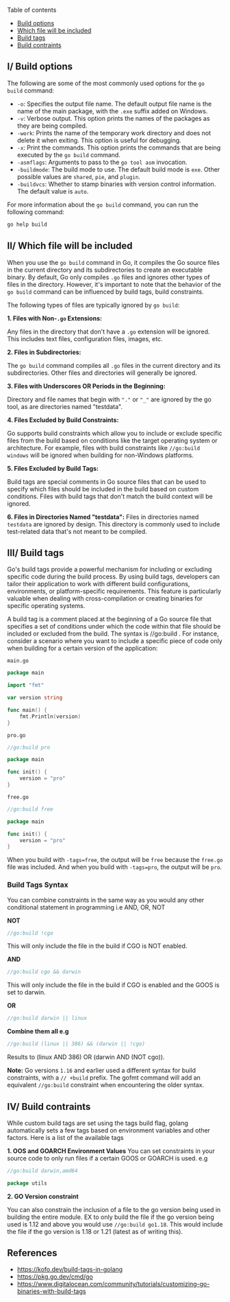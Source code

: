 Table of contents
- [Build options](#i-build-options)
- [Which file will be included](#ii-which-file-will-be-included)
- [Build tags](#iii-build-tags)
- [Build contraints](#iv-build-contraints)

## I/ Build options

The following are some of the most commonly used options for the `go build` command:

* `-o`: Specifies the output file name. The default output file name is the name of the main package, with the `.exe` suffix added on Windows.
* `-v`: Verbose output. This option prints the names of the packages as they are being compiled.
* `-work`: Prints the name of the temporary work directory and does not delete it when exiting. This option is useful for debugging.
* `-x`: Print the commands. This option prints the commands that are being executed by the `go build` command.
* `-asmflags`: Arguments to pass to the `go tool asm` invocation.
* `-buildmode`: The build mode to use. The default build mode is `exe`. Other possible values are `shared`, `pie`, and `plugin`.
* `-buildvcs`: Whether to stamp binaries with version control information. The default value is `auto`.

For more information about the `go build` command, you can run the following command:
```bash
go help build
```

## II/ Which file will be included
When you use the `go build` command in Go, it compiles the Go source files in the current directory and its subdirectories to create an executable binary. By default, Go only compiles `.go` files and ignores other types of files in the directory. However, it's important to note that the behavior of the `go build` command can be influenced by build tags, build constraints.

The following types of files are typically ignored by `go build`:

**1. Files with Non-`.go` Extensions:** 

Any files in the directory that don't have a `.go` extension will be ignored. This includes text files, configuration files, images, etc.

**2. Files in Subdirectories:** 

The `go build` command compiles all `.go` files in the current directory and its subdirectories. Other files and directories will generally be ignored.

**3. Files with Underscores OR Periods in the Beginning:** 

Directory and file names that begin with `"."` or `"_"` are ignored by the go tool, as are directories named "testdata".

**4. Files Excluded by Build Constraints:** 

Go supports build constraints which allow you to include or exclude specific files from the build based on conditions like the target operating system or architecture. For example, files with build constraints like `//go:build windows` will be ignored when building for non-Windows platforms.

**5. Files Excluded by Build Tags:** 

Build tags are special comments in Go source files that can be used to specify which files should be included in the build based on custom conditions. Files with build tags that don't match the build context will be ignored.

**6. Files in Directories Named "testdata":** Files in directories named `testdata` are ignored by design. This directory is commonly used to include test-related data that's not meant to be compiled.

## III/ Build tags
Go's build tags provide a powerful mechanism for including or excluding specific code during the build process. By using build tags, developers can tailor their application to work with different build configurations, environments, or platform-specific requirements. This feature is particularly valuable when dealing with cross-compilation or creating binaries for specific operating systems.

A build tag is a comment placed at the beginning of a Go source file that specifies a set of conditions under which the code within that file should be included or excluded from the build. The syntax is //go:build <tag>. For instance, consider a scenario where you want to include a specific piece of code only when building for a certain version of the application:

`main.go`

```go
package main

import "fmt"

var version string

func main() {
	fmt.Println(version)
}
```

`pro.go`
```go
//go:build pro

package main

func init() {
	version = "pro"
}
```

`free.go`
```go
//go:build free

package main

func init() {
	version = "pro"
}

```

When you build with `-tags=free`, the output will be `free` because the `free.go` file was included. And when you build with `-tags=pro`, the output will be `pro`.

### Build Tags Syntax

You can combine constraints in the same way as you would any other conditional statement in programming i.e AND, OR, NOT

**NOT**

```go
//go:build !cgo
```

This will only include the file in the build if CGO is NOT enabled.

**AND**

```go
//go:build cgo && darwin
```
This will only include the file in the build if CGO is enabled and the GOOS is set to darwin.

**OR**
```go
//go:build darwin || linux
```

**Combine them all e.g**

```go
//go:build (linux || 386) && (darwin || !cgo)
```
Results to (linux AND 386) OR (darwin AND (NOT cgo)).


**Note:**
Go versions `1.16` and earlier used a different syntax for build constraints, with a `// +build` prefix. The gofmt command will add an equivalent `//go:build` constraint when encountering the older syntax.

## IV/ Build contraints
While custom build tags are set using the tags build flag, golang automatically sets a few tags based on environment variables and other factors. Here is a list of the available tags

**1. OOS and GOARCH Environment Values**
You can set constraints in your source code to only run files if a certain GOOS or GOARCH is used. e.g

```go
//go:build darwin,amd64

package utils
```

**2. GO Version constraint**

You can also constrain the inclusion of a file to the go version being used in building the entire module. EX to only build the file if the go version being used is 1.12 and above you would use `//go:build go1.18`. This would include the file if the go version is 1.18 or 1.21 (latest as of writing this).

## References
- https://kofo.dev/build-tags-in-golang
- https://pkg.go.dev/cmd/go
- https://www.digitalocean.com/community/tutorials/customizing-go-binaries-with-build-tags